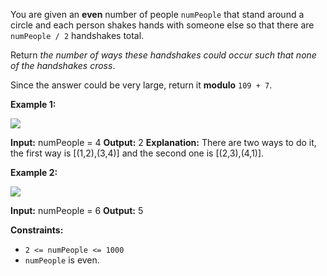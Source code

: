 
You are given an  **even**  number of people  `numPeople`  that stand around a circle and each person shakes hands with someone else so that there are  `numPeople / 2`  handshakes total.

Return  _the number of ways these handshakes could occur such that none of the handshakes cross_.

Since the answer could be very large, return it  **modulo**  `109 + 7`.

**Example 1:**

![](https://assets.leetcode.com/uploads/2019/07/11/5125_example_2.png)

**Input:** numPeople = 4
**Output:** 2
**Explanation:** There are two ways to do it, the first way is [(1,2),(3,4)] and the second one is [(2,3),(4,1)].

**Example 2:**

![](https://assets.leetcode.com/uploads/2019/07/11/5125_example_3.png)

**Input:** numPeople = 6
**Output:** 5

**Constraints:**

-   `2 <= numPeople <= 1000`
-   `numPeople`  is even.